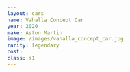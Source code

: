 ```yaml
---
layout: cars
name: Vahalla Concept Car
year: 2020
make: Aston Martin
image: /images/vahalla_concept_car.jpg
rarity: legendary
cost: 
class: s1
---
```

